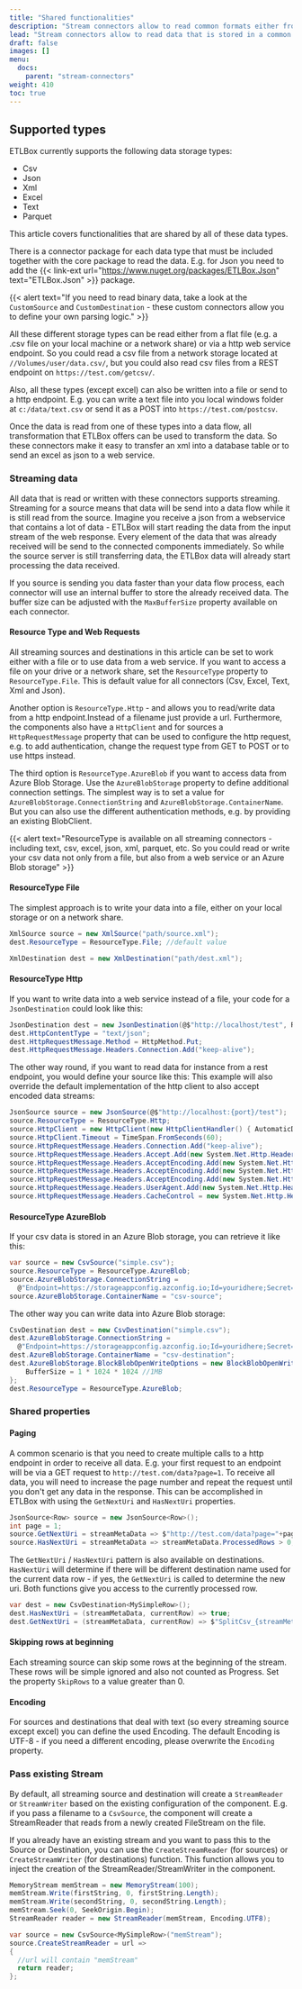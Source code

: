 ```yaml
---
title: "Shared functionalities"
description: "Stream connectors allow to read common formats either from a file source or via http."
lead: "Stream connectors allow to read data that is stored in a common format either from a file or via http."
draft: false
images: []
menu:
  docs:
    parent: "stream-connectors"
weight: 410
toc: true
---
```


## Supported types

ETLBox currently supports the following data storage types:

- Csv 
- Json
- Xml
- Excel 
- Text
- Parquet

This article covers functionalities that are shared by all of these data types. 

There is a connector package for each data type that must be included together with the core package to read the data. E.g. for Json you need to add the {{< link-ext url="https://www.nuget.org/packages/ETLBox.Json" text="ETLBox.Json" >}} package.

{{< alert text="If you need to read binary data, take a look at the <code>CustomSource</code> and <code>CustomDestination</code> - these custom connectors allow you to define your own parsing logic."  >}}

All these different storage types can be read either from a flat file (e.g. a .csv file on your local machine or a network share) or via a http web service endpoint. So you could read a csv file from a network storage located at `//Volumes/user/data.csv/`, but you could also read csv files from a REST endpoint on `https://test.com/getcsv/`. 

Also, all these types (except excel) can also be written into a file or send to a http endpoint. E.g. you can write a text file into you local windows folder at `c:/data/text.csv` or send it as a POST into `https://test.com/postcsv`. 

Once the data is read from one of these types into a data flow, all transformation that ETLBox offers can be used to transform the data. So these connectors make it easy to transfer an xml into a database table or to send an excel as json to a web service. 

### Streaming data 

All data that is read or written with these connectors supports streaming. Streaming for a source means that data will be send into a data flow while it is still read from the source. Imagine you receive a json from a webservice that contains a lot of data - ETLBox will start reading the data from the input stream of the web response. Every element of the data that was already received will be send to the connected components immediately. So while the source server is still transferring data, the ETLBox data will already start processing the data received. 

If you source is sending you data faster than your data flow process, each connector will use an internal buffer to store the already received data. The buffer size can be adjusted with the `MaxBufferSize` property available on each connector.

#### Resource Type and Web Requests

All streaming sources and destinations in this article can be set to work either with a file or to use data from a web service. If you want to access a file on your drive or a network share, set the `ResourceType` property to `ResourceType.File`. This is default value for all connectors (Csv, Excel, Text, Xml and Json).

Another option is `ResourceType.Http` - and allows you to read/write data from a http endpoint.Instead of a filename just provide a url. Furthermore, the components also have 
a `HttpClient` and for sources a `HttpRequestMessage` property that can be used to configure the http request, e.g. to add authentication, change the request type from GET to POST or to use https instead. 

The third option is `ResourceType.AzureBlob` if you want to access data from Azure Blob Storage. Use the `AzureBlobStorage` property to define additional connection settings. The simplest way is to set a value for `AzureBlobStorage.ConnectionString` and  `AzureBlobStorage.ContainerName`. But you can also use the different authentication methods, e.g. by providing an existing BlobClient.

{{< alert text="ResourceType is available on all streaming connectors - including text, csv, excel, json, xml, parquet, etc. So you could read or write your csv data not only from a file, but also from a web service or an Azure Blob storage" >}}

#### ResourceType File

The simplest approach is to write your data into a file, either on your local storage or on a network share. 

```C#
XmlSource source = new XmlSource("path/source.xml");
dest.ResourceType = ResourceType.File; //default value
```

```C#
XmlDestination dest = new XmlDestination("path/dest.xml");
```

#### ResourceType Http

If you want to write data into a web service instead of a file, your code for a `JsonDestination` could look like this:

```C#
JsonDestination dest = new JsonDestination(@$"http://localhost/test", ResourceType.Http);
dest.HttpContentType = "text/json";
dest.HttpRequestMessage.Method = HttpMethod.Put;
dest.HttpRequestMessage.Headers.Connection.Add("keep-alive");
```

The other way round, if you want to read data for instance from a rest endpoint, you would define your source like this:
This example will also override the default implementation of the http client to also accept encoded data streams:

```C#
JsonSource source = new JsonSource(@$"http://localhost:{port}/test");
source.ResourceType = ResourceType.Http;
source.HttpClient = new HttpClient(new HttpClientHandler() { AutomaticDecompression = System.Net.DecompressionMethods.All });
source.HttpClient.Timeout = TimeSpan.FromSeconds(60);
source.HttpRequestMessage.Headers.Connection.Add("keep-alive");
source.HttpRequestMessage.Headers.Accept.Add(new System.Net.Http.Headers.MediaTypeWithQualityHeaderValue("*/*"));
source.HttpRequestMessage.Headers.AcceptEncoding.Add(new System.Net.Http.Headers.StringWithQualityHeaderValue("gzip"));
source.HttpRequestMessage.Headers.AcceptEncoding.Add(new System.Net.Http.Headers.StringWithQualityHeaderValue("deflate"));
source.HttpRequestMessage.Headers.AcceptEncoding.Add(new System.Net.Http.Headers.StringWithQualityHeaderValue("br"));
source.HttpRequestMessage.Headers.UserAgent.Add(new System.Net.Http.Headers.ProductInfoHeaderValue("ETLBox", "2.0"));
source.HttpRequestMessage.Headers.CacheControl = new System.Net.Http.Headers.CacheControlHeaderValue() { NoCache = true };
```

#### ResourceType AzureBlob

If your csv data is stored in an Azure Blob storage, you can retrieve it like this:

```C#
var source = new CsvSource("simple.csv");
source.ResourceType = ResourceType.AzureBlob;
source.AzureBlobStorage.ConnectionString =  
  @"Endpoint=https://storageappconfig.azconfig.io;Id=youridhere;Secret=yoursecrethere";
source.AzureBlobStorage.ContainerName = "csv-source";
```

The other way you can write data into Azure Blob storage:

```C#
CsvDestination dest = new CsvDestination("simple.csv");
dest.AzureBlobStorage.ConnectionString = 
  @"Endpoint=https://storageappconfig.azconfig.io;Id=youridhere;Secret=yoursecrethere";
dest.AzureBlobStorage.ContainerName = "csv-destination";
dest.AzureBlobStorage.BlockBlobOpenWriteOptions = new BlockBlobOpenWriteOptions() {
    BufferSize = 1 * 1024 * 1024 //1MB
};
dest.ResourceType = ResourceType.AzureBlob;
```

### Shared properties 

#### Paging

A common scenario is that you need to create multiple calls to a http endpoint in order to receive all data. E.g. your first request to an endpoint will be via a GET request to `http://test.com/data?page=1`. To receive all data, you will need to increase the page number and repeat the request until you don't get any data in the response. 
This can be accomplished in ETLBox with using the `GetNextUri` and `HasNextUri` properties.

```C#
JsonSource<Row> source = new JsonSource<Row>();
int page = 1;
source.GetNextUri = streamMetaData => $"http://test.com/data?page="+page++;
source.HasNextUri = streamMetaData => streamMetaData.ProcessedRows > 0;
```

The `GetNextUri` / `HasNextUri` pattern is also available on destinations. `HasNextUri` will determine if there will be different destination name used for the current data row - if yes, the `GetNextUri` is called to determine the new uri. Both functions give you access to the currently processed row.

```C#
var dest = new CsvDestination<MySimpleRow>();
dest.HasNextUri = (streamMetaData, currentRow) => true;
dest.GetNextUri = (streamMetaData, currentRow) => $"SplitCsv_{streamMetaData.ProgressCount}.csv";
```

#### Skipping rows at beginning

Each streaming source can skip some rows at the beginning of the stream. These rows will be simple ignored and also not counted as Progress. Set the property `SkipRows` to a value greater than 0.

#### Encoding

For sources and destinations that deal with text (so every streaming source except excel) you can define the used Encoding. The default Encoding is UTF-8 - if you need a different encoding, please overwrite the `Encoding` property. 

### Pass existing Stream

By default, all streaming source and destination will create a `StreamReader` or `StreamWriter` based on the existing configuration of the component. E.g. if you pass a filename to a `CsvSource`, the component will create a StreamReader that reads from a newly created FileStream on the file. 

If you already have an existing stream and you want to pass this to the Source or Destination, you can use the `CreateStreamReader` (for sources) or `CreateStreamWriter` (for destinations) function. This function allows you to inject the creation of the StreamReader/StreamWriter in the component. 

```C#
MemoryStream memStream = new MemoryStream(100);
memStream.Write(firstString, 0, firstString.Length);
memStream.Write(secondString, 0, secondString.Length);
memStream.Seek(0, SeekOrigin.Begin);
StreamReader reader = new StreamReader(memStream, Encoding.UTF8);

var source = new CsvSource<MySimpleRow>("memStream");
source.CreateStreamReader = url =>
{
  //url will contain "memStream"
  return reader;
};
```
